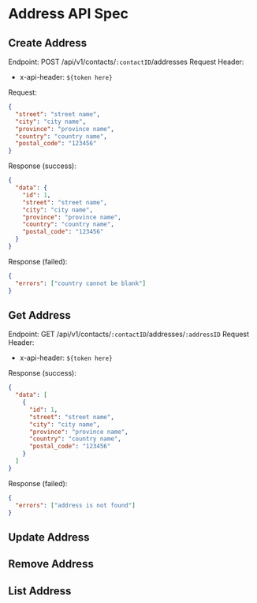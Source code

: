 # Address API Spec

## Create Address

Endpoint: POST /api/v1/contacts/`:contactID`/addresses
Request Header:

- x-api-header: `${token here}`

Request:

```json
{
  "street": "street name",
  "city": "city name",
  "province": "province name",
  "country": "country name",
  "postal_code": "123456"
}
```

Response (success):

```json
{
  "data": {
    "id": 1,
    "street": "street name",
    "city": "city name",
    "province": "province name",
    "country": "country name",
    "postal_code": "123456"
  }
}
```

Response (failed):

```json
{
  "errors": ["country cannot be blank"]
}
```

## Get Address

Endpoint: GET /api/v1/contacts/`:contactID`/addresses/`:addressID`
Request Header:

- x-api-header: `${token here}`

Response (success):

```json
{
  "data": [
    {
      "id": 1,
      "street": "street name",
      "city": "city name",
      "province": "province name",
      "country": "country name",
      "postal_code": "123456"
    }
  ]
}
```

Response (failed):

```json
{
  "errors": ["address is not found"]
}
```

## Update Address

## Remove Address

## List Address
